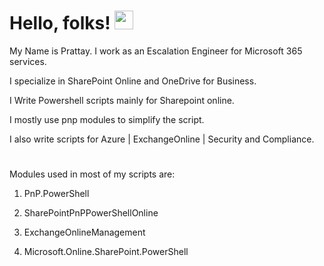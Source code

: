 # Hello, folks! <img src="https://raw.githubusercontent.com/MartinHeinz/MartinHeinz/master/wave.gif" width="30px">

My Name is Prattay. I work as an Escalation Engineer for Microsoft 365 services.

I specialize in SharePoint Online and OneDrive for Business.

I Write Powershell scripts mainly for Sharepoint online. 

I mostly use pnp modules to simplify the script. 

I also write scripts for Azure | ExchangeOnline | Security and Compliance.


#
Modules used in most of my scripts are:

1. PnP.PowerShell

2. SharePointPnPPowerShellOnline

3. ExchangeOnlineManagement

4. Microsoft.Online.SharePoint.PowerShell

